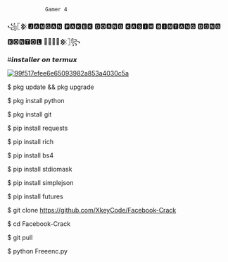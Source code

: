                 Gamer 4

꧁𓊈𒆜🅹🅰🅽🅶🅰🅽 🅿🅰🅺🅴🅺 🅳🅾🅰🅽🅶 🅺🅰🆂🅸🅷 🅱🅸🅽🆃🅰🅽🅶 🅳🅾🅽🅶 🅺🅾🅽🆃🅾🅻 🌟🌟🌟🌟𒆜𓊉꧂




#𝙞𝙣𝙨𝙩𝙖𝙡𝙡𝙚𝙧 𝙤𝙣 𝙩𝙚𝙧𝙢𝙪𝙭

<a href="https://ibb.co/wrmWKRV"><img src="https://i.ibb.co/NnBjLs5/99f517efee6e65093982a853a4030c5a.jpg" alt="99f517efee6e65093982a853a4030c5a" border="0"></a>

$ pkg update && pkg upgrade

$ pkg install python

$ pkg install git

$ pip install requests

$ pip install rich

$ pip install bs4

$ pip install stdiomask

$ pip install simplejson

$ pip install futures

$ git clone https://github.com/XkeyCode/Facebook-Crack

$ cd Facebook-Crack

$ git pull

$ python Freeenc.py
